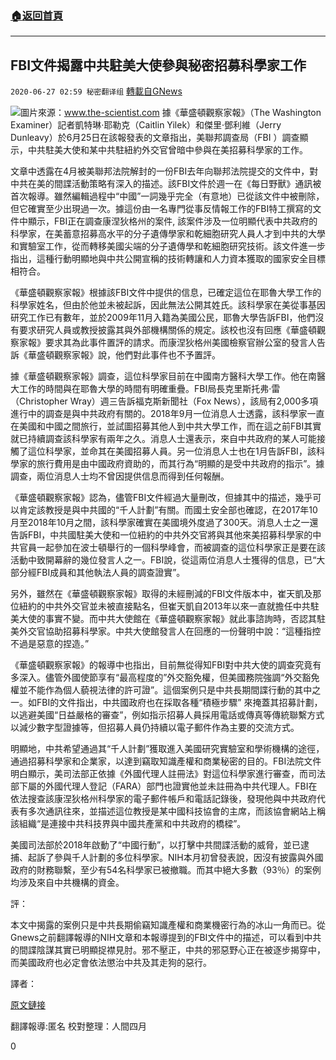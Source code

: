 ###  [:house:返回首頁](https://github.com/ourhimalayas/txt)
---

## FBI文件揭露中共駐美大使參與秘密招募科學家工作
`2020-06-27 02:59 秘密翻译组` [轉載自GNews](https://gnews.org/zh-hant/246644/)

![](https://s3.amazonaws.com/gnews-media-offload/wp-content/uploads/2020/06/27025607/image1-6-1.jpeg)圖片來源：www.the-scientist.com
據《華盛頓觀察家報》（The Washington Examiner）記者凱特琳·耶勒克（Caitlin Yilek）和傑里·鄧利維（Jerry Dunleavy）於6月25日在該報發表的文章指出，美聯邦調查局（FBI ）調查顯示，中共駐美大使和某中共駐紐約外交官曾暗中參與在美招募科學家的工作。

文章中透露在4月被美聯邦法院解封的一份FBI去年向聯邦法院提交的文件中，對中共在美的間諜活動策略有深入的描述。該FBI文件於週一在《每日野獸》通訊被首次報導。雖然編輯過程中“中國”一詞幾乎完全（有意地）已從該文件中被刪除，但它確實至少出現過一次。據這份由一名專門從事反情報工作的FBI特工撰寫的文件中顯示，FBI正在調查康涅狄格州的案件, 該案件涉及一位明顯代表中共政府的科學家，在美蓄意招募高水平的分子遺傳學家和乾細胞研究人員人才到中共的大學和實驗室工作，從而轉移美國尖端的分子遺傳學和乾細胞研究技術。該文件進一步指出，這種行動明顯地與中共公開宣稱的技術轉讓和人力資本獲取的國家安全目標相符合。

《華盛頓觀察家報》根據該FBI文件中提供的信息，已確定這位在耶魯大學工作的科學家姓名，但由於他並未被起訴，因此無法公開其姓氏。該科學家在美從事基因研究工作已有數年，並於2009年11月入籍為美國公民，耶魯大學告訴FBI，他們沒有要求研究人員或教授披露其與外部機構關係的規定。該校也沒有回應《華盛頓觀察家報》要求其為此事件置評的請求。而康涅狄格州美國檢察官辦公室的發言人告訴《華盛頓觀察家報》說，他們對此事件也不予置評。

據《華盛頓觀察家報》調查，這位科學家目前在中國南方醫科大學工作。他在南醫大工作的時間與在耶魯大學的時間有明確重疊。FBI局長克里斯托弗·雷（Christopher Wray）週三告訴福克斯新聞社（Fox News），該局有2,000多項進行中的調查是與中共政府有關的。2018年9月一位消息人士透露，該科學家一直在美國和中國之間旅行，並試圖招募其他人到中共大學工作，而在這之前FBI其實就已持續調查該科學家有兩年之久。消息人士還表示，來自中共政府的某人可能接觸了這位科學家，並命其在美國招募人員。另一位消息人士也在1月告訴FBI，該科學家的旅行費用是由中國政府資助的，而其行為“明顯的是受中共政府的指示”。據調查，兩位消息人士均不曾因提供信息而得到任何報酬。

《華盛頓觀察家報》認為，儘管FBI文件經過大量刪改，但據其中的描述，幾乎可以肯定該教授是與中共國的“千人計劃”有關。而國土安全部也確認，在2017年10月至2018年10月之間，該科學家確實在美國境外度過了300天。消息人士之一還告訴FBI，中共國駐美大使和一位紐約的中共外交官將與其他來美招募科學家的中共官員一起參加在波士頓舉行的一個科學峰會，而被調查的這位科學家正是要在該活動中致開幕辭的幾位發言人之一。FBI說，從這兩位消息人士獲得的信息，已“大部分經FBI成員和其他執法人員的調查證實”。

另外，雖然在《華盛頓觀察家報》取得的未經刪減的FBI文件版本中，崔天凱及那位紐約的中共外交官並未被直接點名，但崔天凱自2013年以來一直就擔任中共駐美大使的事實不變。而中共大使館在《華盛頓觀察家報》就此事諮詢時，否認其駐美外交官協助招募科學家。中共大使館發言人在回應的一份聲明中說：“這種指控不過是惡意的捏造。”

《華盛頓觀察家報》的報導中也指出，目前無從得知FBI對中共大使的調查究竟有多深入。儘管外國使節享有“最高程度的”外交豁免權，但美國務院強調“外交豁免權並不能作為個人藐視法律的許可證”。這個案例只是中共長期間諜行動的其中之一。如FBI的文件指出，中共國政府也在採取各種“積極步驟” 來掩蓋其招募計劃，以逃避美國“日益嚴格的審查”，例如指示招募人員採用電話或傳真等傳統聯繫方式以減少數字型證據等，但招募人員仍持續以電子郵件作為主要的交流方式。

明顯地，中共希望通過其“千人計劃”獲取進入美國研究實驗室和學術機構的途徑，通過招募科學家和企業家，以達到竊取知識產權和商業秘密的目的。FBI法院文件明白顯示，美司法部正依據《外國代理人註冊法》對這位科學家進行審查，而司法部下屬的外國代理人登記（FARA）部門也證實他並未註冊為中共代理人。FBI在依法搜查該康涅狄格州科學家的電子郵件帳戶和電話記錄後，發現他與中共政府代表有多次通訊往來，並描述這位教授是某中國科技協會的主席，而該協會網站上稱該組織“是連接中共科技界與中國共產黨和中共政府的橋樑”。

美國司法部於2018年啟動了“中國行動”，以打擊中共間諜活動的威脅，並已逮捕、起訴了參與千人計劃的多位科學家。NIH本月初曾發表說，因沒有披露與外國政府的財務聯繫，至少有54名科學家已被撤職。而其中絕大多數（93％）的案例均涉及來自中共機構的資金。

評：

本文中揭露的案例只是中共長期偷竊知識產權和商業機密行為的冰山一角而已。從Gnews之前翻譯報導的NIH文章和本報導提到的FBI文件中的描述，可以看到中共的間諜陰謀其實已明顯捉襟見肘。邪不壓正，中共的邪惡野心正在被逐步揭穿中，而美國政府也必定會依法懲治中共及其走狗的惡行。

譯者：

[原文鏈接](https://www.washingtonexaminer.com/news/fbi-alleges-chinas-ambassador-to-the-us-secretly-recruited-scientists)

翻譯報導:匿名
校對整理：人間四月

0
